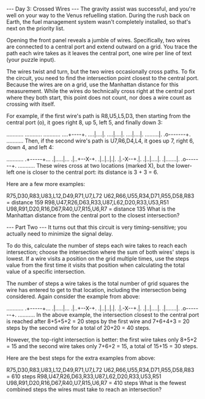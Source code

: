 --- Day 3: Crossed Wires ---
The gravity assist was successful, and you're well on your way to the
Venus refuelling station. During the rush back on Earth, the fuel
management system wasn't completely installed, so that's next on the
priority list.

Opening the front panel reveals a jumble of wires. Specifically, two
wires are connected to a central port and extend outward on a
grid. You trace the path each wire takes as it leaves the central
port, one wire per line of text (your puzzle input).

The wires twist and turn, but the two wires occasionally cross
paths. To fix the circuit, you need to find the intersection point
closest to the central port. Because the wires are on a grid, use the
Manhattan distance for this measurement. While the wires do
technically cross right at the central port where they both start,
this point does not count, nor does a wire count as crossing with
itself.

For example, if the first wire's path is R8,U5,L5,D3, then starting
from the central port (o), it goes right 8, up 5, left 5, and finally
down 3:

...........
...........
...........
....+----+.
....|....|.
....|....|.
....|....|.
.........|.
.o-------+.
...........
Then, if the second wire's path is U7,R6,D4,L4, it goes up 7, right 6,
down 4, and left 4:

...........
.+-----+...
.|.....|...
.|..+--X-+.
.|..|..|.|.
.|.-X--+.|.
.|..|....|.
.|.......|.
.o-------+.
...........
These wires cross at two locations (marked X), but the lower-left one
is closer to the central port: its distance is 3 + 3 = 6.

Here are a few more examples:

R75,D30,R83,U83,L12,D49,R71,U7,L72
U62,R66,U55,R34,D71,R55,D58,R83 = distance 159
R98,U47,R26,D63,R33,U87,L62,D20,R33,U53,R51
U98,R91,D20,R16,D67,R40,U7,R15,U6,R7 = distance 135
What is the Manhattan distance from the central port to the closest intersection?


--- Part Two ---
It turns out that this circuit is very timing-sensitive; you actually
need to minimize the signal delay.

To do this, calculate the number of steps each wire takes to reach
each intersection; choose the intersection where the sum of both
wires' steps is lowest. If a wire visits a position on the grid
multiple times, use the steps value from the first time it visits that
position when calculating the total value of a specific intersection.

The number of steps a wire takes is the total number of grid squares
the wire has entered to get to that location, including the
intersection being considered. Again consider the example from above:

...........
.+-----+...
.|.....|...
.|..+--X-+.
.|..|..|.|.
.|.-X--+.|.
.|..|....|.
.|.......|.
.o-------+.
...........
In the above example, the intersection closest to the central port is
reached after 8+5+5+2 = 20 steps by the first wire and 7+6+4+3 = 20
steps by the second wire for a total of 20+20 = 40 steps.

However, the top-right intersection is better: the first wire takes
only 8+5+2 = 15 and the second wire takes only 7+6+2 = 15, a total of
15+15 = 30 steps.

Here are the best steps for the extra examples from above:

R75,D30,R83,U83,L12,D49,R71,U7,L72
U62,R66,U55,R34,D71,R55,D58,R83 = 610 steps
R98,U47,R26,D63,R33,U87,L62,D20,R33,U53,R51
U98,R91,D20,R16,D67,R40,U7,R15,U6,R7 = 410 steps
What is the fewest combined steps the wires must take to reach an intersection?
